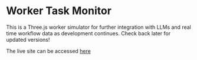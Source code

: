 # Worker Task Monitor

This is a Three.js worker simulator for further integration with LLMs and real time workflow data as development continues. Check back later for updated versions!  

The live site can be accessed [here](https://photon1c.github.io/wtm/)
